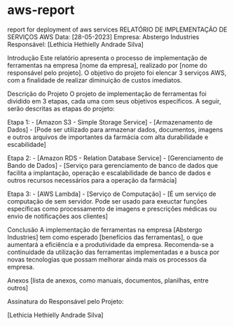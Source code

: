 # aws-report
report for deployment of aws services
RELATÓRIO DE IMPLEMENTAÇÃO DE SERVIÇOS AWS
Data: [28-05-2023] Empresa: Abstergo Industries Responsável: [Lethicia Hethielly Andrade Silva]

Introdução
Este relatório apresenta o processo de implementação de ferramentas na empresa [nome da empresa], realizado por [nome do responsável pelo projeto]. O objetivo do projeto foi elencar 3 serviços AWS, com a finalidade de realizar diminuição de custos imediatos.

Descrição do Projeto
O projeto de implementação de ferramentas foi dividido em 3 etapas, cada uma com seus objetivos específicos. A seguir, serão descritas as etapas do projeto:

Etapa 1: - [Amazon S3 - Simple Storage Service] - [Armazenamento de Dados] - [Pode ser utilizado para armazenar dados, documentos, imagens e outros arquivos de importantes da farmácia com alta durabilidade e escabilidade]

Etapa 2: - [Amazon RDS - Relation Database Service] - [Gerenciamento de Bando de Dados] - [Serviço para gerenciamento de banco de dados que facilita a implantação, operação e escalabilidade de banco de dados e outros recursos necessários para a operação da farmácia]

Etapa 3: - [AWS Lambda] - [Serviço de Computação] - [É um serviço de computação de sem servidor. Pode ser usado para exeuctar funções específicas como processamento de imagens e prescrições médicas ou envio de notificações aos clientes]

Conclusão
A implementação de ferramentas na empresa [Abstergo Industries] tem como esperado [benefícios das ferramentas], o que aumentará a eficiência e a produtividade da empresa. Recomenda-se a continuidade da utilização das ferramentas implementadas e a busca por novas tecnologias que possam melhorar ainda mais os processos da empresa.

Anexos
[lista de anexos, como manuais, documentos, planilhas, entre outros]

Assinatura do Responsável pelo Projeto:

[Lethicia Hethielly Andrade Silva]
